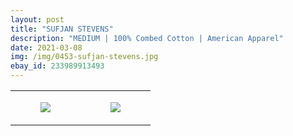 ```yaml
---
layout: post
title: "SUFJAN STEVENS"
description: "MEDIUM | 100% Combed Cotton | American Apparel"
date: 2021-03-08
img: /img/0453-sufjan-stevens.jpg
ebay_id: 233989913493
---
```




<table style="width:100%;"><tr><td style="vertical-align:top;">
      <figure class="tmblr-full" data-orig-height="2048" data-orig-width="1365" data-orig-src="https://concertshirts.netlify.app/shirts/0453/0453-01.jpg"><img src="https://64.media.tumblr.com/df36165cab968fd7a291994c49f7b7ae/df12474881726a0f-64/s540x810/80bf2090f677cecaeed137f0c0482075d9d3b4f0.jpg" data-orig-height="2048" data-orig-width="1365" data-orig-src="https://concertshirts.netlify.app/shirts/0453/0453-01.jpg"/></figure></td>
    <td style="vertical-align:top;">
      <figure class="tmblr-full" data-orig-height="2048" data-orig-width="1365" data-orig-src="https://concertshirts.netlify.app/shirts/0453/0453-02.jpg"><img src="https://64.media.tumblr.com/f5651469551d4a11b2cadb2627a1fb0b/df12474881726a0f-77/s540x810/4327c65598096a9f6d4cbaf80373773fbf11efae.jpg" data-orig-height="2048" data-orig-width="1365" data-orig-src="https://concertshirts.netlify.app/shirts/0453/0453-02.jpg"/></figure></td>
  </tr></table>
